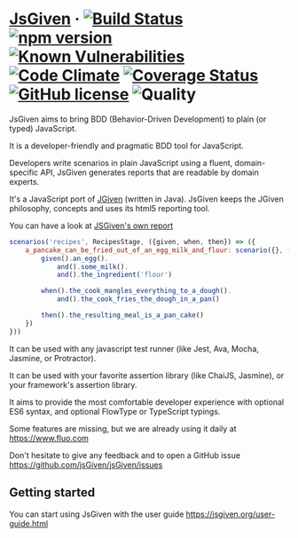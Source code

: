 # [JsGiven](https://jsgiven.org) &middot; [![Build Status](https://travis-ci.org/jsGiven/jsGiven.svg?branch=master)](https://travis-ci.org/jsGiven/jsGiven) [![npm version](https://badge.fury.io/js/js-given.svg)](https://badge.fury.io/js/js-given) [![Known Vulnerabilities](https://snyk.io/test/github/jsgiven/jsgiven/badge.svg?targetFile=js-given%2Fpackage.json)](https://snyk.io/test/github/jsgiven/jsgiven?targetFile=js-given%2Fpackage.json) [![Code Climate](https://codeclimate.com/github/jsGiven/jsGiven/badges/gpa.svg)](https://codeclimate.com/github/jsGiven/jsGiven) [![Coverage Status](https://coveralls.io/repos/github/jsGiven/jsGiven/badge.svg?branch=master)](https://coveralls.io/github/jsGiven/jsGiven?branch=master) [![GitHub license](https://img.shields.io/badge/license-MIT-blue.svg)](https://raw.githubusercontent.com/jsGiven/jsGiven/master/LICENSE) ![Quality](https://img.shields.io/badge/quality-beta-orange.svg)

JsGiven aims to bring BDD (Behavior-Driven Development) to plain (or typed) JavaScript.

It is a developer-friendly and pragmatic BDD tool for JavaScript.

Developers write scenarios in plain JavaScript using a fluent, domain-specific API, JsGiven generates reports that are readable by domain experts.

It's a JavaScript port of [JGiven](http://jgiven.org) (written in Java).
JsGiven keeps the JGiven philosophy, concepts and uses its html5 reporting tool.

You can have a look at [JSGiven's own report](https://jsgiven.org/jsgiven-report/)

```javascript
scenarios('recipes', RecipesStage, ({given, when, then}) => ({
    a_pancake_can_be_fried_out_of_an_egg_milk_and_flour: scenario({}, () => {
        given().an_egg().
            and().some_milk().
            and().the_ingredient('flour')

        when().the_cook_mangles_everything_to_a_dough().
            and().the_cook_fries_the_dough_in_a_pan()

        then().the_resulting_meal_is_a_pan_cake()
    })
}))
```

It can be used with any javascript test runner (like Jest, Ava, Mocha, Jasmine, or Protractor).

It can be used with your favorite assertion library (like ChaiJS, Jasmine), or your framework's assertion library.

It aims to provide the most comfortable developer experience with optional ES6 syntax, and optional FlowType or TypeScript typings.


Some features are missing, but we are already using it daily at https://www.fluo.com

Don't hesitate to give any feedback and to open a GitHub issue https://github.com/jsGiven/jsGiven/issues

## Getting started

You can start using JsGiven with the user guide https://jsgiven.org/user-guide.html
